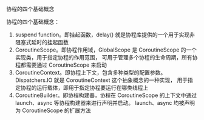 协程的四个基础概念

协程的四个基础概念：

1. suspend function。即挂起函数，delay() 就是协程库提供的一个用于实现非阻塞式延时的挂起函数
2. CoroutineScope。即协程作用域，GlobalScope 是 CoroutineScope 的一个实现类，用于指定协程的作用范围，
可用于管理多个协程的生命周期，所有协程都需要通过 CoroutineScope 来启动
3. CoroutineContext。即协程上下文，包含多种类型的配置参数。Dispatchers.IO 就是 CoroutineContext 这个抽象概念的一种实现， 
用于指定协程的运行载体，即用于指定协程要运行在哪类线程上
4. CoroutineBuilder。即协程构建器，协程在 CoroutineScope 的上下文中通过 launch、async 等协程构建器来进行声明并启动。
launch、async 均被声明为 CoroutineScope 的扩展方法
